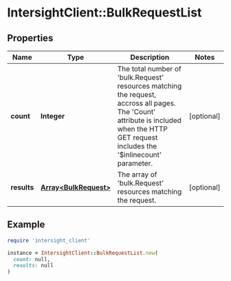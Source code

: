# IntersightClient::BulkRequestList

## Properties

| Name | Type | Description | Notes |
| ---- | ---- | ----------- | ----- |
| **count** | **Integer** | The total number of &#39;bulk.Request&#39; resources matching the request, accross all pages. The &#39;Count&#39; attribute is included when the HTTP GET request includes the &#39;$inlinecount&#39; parameter. | [optional] |
| **results** | [**Array&lt;BulkRequest&gt;**](BulkRequest.md) | The array of &#39;bulk.Request&#39; resources matching the request. | [optional] |

## Example

```ruby
require 'intersight_client'

instance = IntersightClient::BulkRequestList.new(
  count: null,
  results: null
)
```

